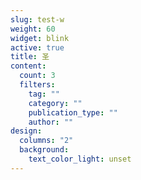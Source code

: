 ```yaml
---
slug: test-w
weight: 60
widget: blink
active: true
title: 圣
content:
  count: 3
  filters:
    tag: ""
    category: ""
    publication_type: ""
    author: ""
design:
  columns: "2"
  background:
    text_color_light: unset
---
```

